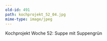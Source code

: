 ```yaml
---
old-id: 491
path: kochprojekt_52_04.jpg
mime-type: image/jpeg
---
```

Kochprojekt Woche 52:
Suppe mit Suppengrün
